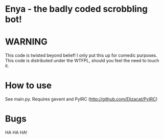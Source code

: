 Enya - the badly coded scrobbling bot!
=======================================

WARNING
========
This code is twisted beyond belief! I only put this up for comedic purposes.
This code is distributed under the WTFPL, should you feel the need to touch it.

How to use
===========
See main.py. Requires gevent and PyIRC (http://github.com/Elizacat/PyIRC)

Bugs
=====
HA HA HA!
